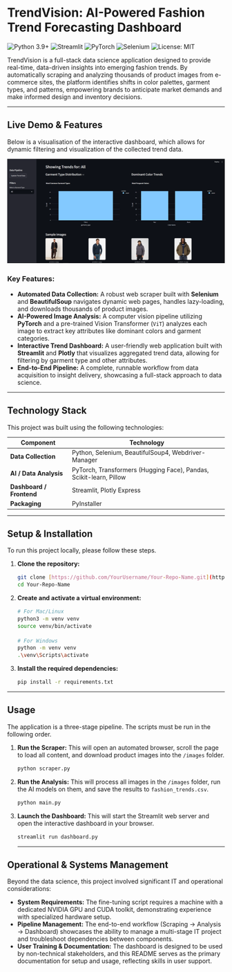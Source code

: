 # TrendVision: AI-Powered Fashion Trend Forecasting Dashboard

![Python 3.9+](https://img.shields.io/badge/Python-3.9+-blue?style=for-the-badge&logo=python)
![Streamlit](https://img.shields.io/badge/Streamlit-FF4B4B?style=for-the-badge&logo=streamlit)
![PyTorch](https://img.shields.io/badge/PyTorch-EE4C2C?style=for-the-badge&logo=pytorch)
![Selenium](https://img.shields.io/badge/Selenium-43B02A?style=for-the-badge&logo=selenium)
![License: MIT](https://img.shields.io/badge/License-MIT-yellow?style=for-the-badge)

TrendVision is a full-stack data science application designed to provide real-time, data-driven insights into emerging fashion trends. By automatically scraping and analyzing thousands of product images from e-commerce sites, the platform identifies shifts in color palettes, garment types, and patterns, empowering brands to anticipate market demands and make informed design and inventory decisions.

---

## Live Demo & Features

Below is a visualisation of the interactive dashboard, which allows for dynamic filtering and visualization of the collected trend data.

![Main Page](https://github.com/DanteVeil/Fashion-RES-Vision/blob/main/PresentationImages/Presentation.PNG)


### Key Features:
* **Automated Data Collection:** A robust web scraper built with **Selenium** and **BeautifulSoup** navigates dynamic web pages, handles lazy-loading, and downloads thousands of product images.
* **AI-Powered Image Analysis:** A computer vision pipeline utilizing **PyTorch** and a pre-trained Vision Transformer (`ViT`) analyzes each image to extract key attributes like dominant colors and garment categories.
* **Interactive Trend Dashboard:** A user-friendly web application built with **Streamlit** and **Plotly** that visualizes aggregated trend data, allowing for filtering by garment type and other attributes.
* **End-to-End Pipeline:** A complete, runnable workflow from data acquisition to insight delivery, showcasing a full-stack approach to data science.

---

## Technology Stack

This project was built using the following technologies:

| Component             | Technology                                                                                                  |
| --------------------- | ----------------------------------------------------------------------------------------------------------- |
| **Data Collection** | Python, Selenium, BeautifulSoup4, Webdriver-Manager                                                         |
| **AI / Data Analysis**| PyTorch, Transformers (Hugging Face), Pandas, Scikit-learn, Pillow                                          |
| **Dashboard / Frontend** | Streamlit, Plotly Express                                                                                   |
| **Packaging** | PyInstaller                                                                                                 |

---

## Setup & Installation

To run this project locally, please follow these steps.

1.  **Clone the repository:**
    ```bash
    git clone [https://github.com/YourUsername/Your-Repo-Name.git](https://github.com/YourUsername/Your-Repo-Name.git)
    cd Your-Repo-Name
    ```

2.  **Create and activate a virtual environment:**
    ```bash
    # For Mac/Linux
    python3 -m venv venv
    source venv/bin/activate

    # For Windows
    python -m venv venv
    .\venv\Scripts\activate
    ```

3.  **Install the required dependencies:**
    ```bash
    pip install -r requirements.txt
    ```

---

## Usage

The application is a three-stage pipeline. The scripts must be run in the following order.

1.  **Run the Scraper:** This will open an automated browser, scroll the page to load all content, and download product images into the `/images` folder.
    ```bash
    python scraper.py
    ```

2.  **Run the Analysis:** This will process all images in the `/images` folder, run the AI models on them, and save the results to `fashion_trends.csv`.
    ```bash
    python main.py
    ```

3.  **Launch the Dashboard:** This will start the Streamlit web server and open the interactive dashboard in your browser.
    ```bash
    streamlit run dashboard.py
    ```
    ---
## Operational & Systems Management

Beyond the data science, this project involved significant IT and operational considerations:

* **System Requirements:** The fine-tuning script requires a machine with a dedicated NVIDIA GPU and CUDA toolkit, demonstrating experience with specialized hardware setup.
* **Pipeline Management:** The end-to-end workflow (Scraping -> Analysis -> Dashboard) showcases the ability to manage a multi-stage IT project and troubleshoot dependencies between components.
* **User Training & Documentation:** The dashboard is designed to be used by non-technical stakeholders, and this README serves as the primary documentation for setup and usage, reflecting skills in user support.
